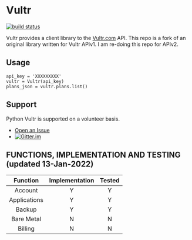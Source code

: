 # Vultr

[![build status](https://travis-ci.org/spry-group/python-vultr.svg?branch=master)](https://travis-ci.org/spry-group/python-vultr)

Vultr provides a client library to the [Vultr.com](https://www.vultr.com/?ref=8914701) API.
This repo is a fork of an original library written for Vultr APIv1. 
I am re-doing this repo for APIv2.

## Usage

```python3
api_key = 'XXXXXXXXX'
vultr = Vultr(api_key)
plans_json = vultr.plans.list()
```
## Support

Python Vultr is supported on a volunteer basis.

* [Open an Issue](https://github.com/spry-group/python-vultr/issues/new)
* [![Gitter.im](https://badges.gitter.im/Join%20Chat.svg)](https://gitter.im/spry-group/python-vultr)

## FUNCTIONS, IMPLEMENTATION AND TESTING (updated 13-Jan-2022)
|Function|Implementation|Tested|
|:-------:|:-------:|:------:|
|Account|Y|Y|
|Applications|Y|Y|
|Backup|Y|Y|
|Bare Metal|N|N|
|Billing|N|N|
